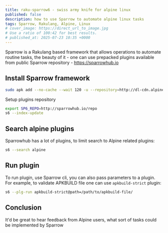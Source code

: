 ```yaml
---
title: raku-sparrow6 - swiss army knife for alpine linux
published: false
description: how to use Sparrow to automate alpine linux tasks
tags: Sparrow, Rakulang, Alpine, Linux
# cover_image: https://direct_url_to_image.jpg
# Use a ratio of 100:42 for best results.
# published_at: 2025-07-23 10:35 +0000
---
```



Sparrow is a Rakulang based framework that allows operations to automate routine tasks, the beauty of it - one can use prepacked plugins available from public Sparrow repository - https://sparrowhub.io

## Install Sparrow framework

```bash
sudo apk add --no-cache --wait 120 -u --repository=http://dl-cdn.alpinelinux.org/alpine/edge/community raku-sparrow6
```


Setup plugins repository 

```bash
export SP6_REPO=http://sparrowhub.io/repo
s6 --index-update
```


## Search alpine plugins

Sparrowhub has a lot of plugins, to limit search to Alpine related plugins:

```bash
s6 --search alpine
```

## Run plugin


To run plugin, use Sparrow cli, you can also pass parameters to a plugin. For example, to validate APKBUILD file one can use `apkbuild-strict` plugin:

```bash
s6 --plg-run apkbuild-strict@path=/path/to/apkbuild-file/
```

## Conclusion 

It'd be great to hear feedback from Alpine users, what sort of tasks could be implemented by Sparrow
